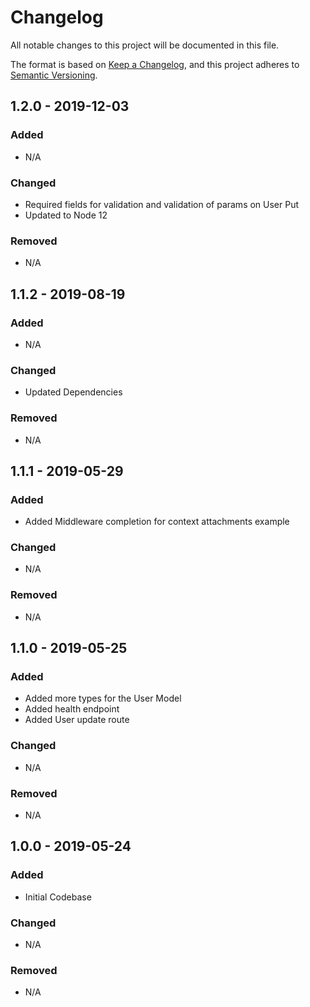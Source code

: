 # Changelog
All notable changes to this project will be documented in this file.

The format is based on [Keep a Changelog](https://keepachangelog.com/en/1.0.0/),
and this project adheres to [Semantic Versioning](https://semver.org/spec/v2.0.0.html).

## 1.2.0 - 2019-12-03

### Added
 - N/A
### Changed
 - Required fields for validation and validation of params on User Put
 - Updated to Node 12
### Removed
 - N/A

## 1.1.2 - 2019-08-19

### Added
 - N/A
### Changed
 - Updated Dependencies
### Removed
 - N/A

## 1.1.1 - 2019-05-29

### Added
 - Added Middleware completion for context attachments example
### Changed
 - N/A
### Removed
 - N/A


## 1.1.0 - 2019-05-25

### Added
 - Added more types for the User Model
 - Added health endpoint
 - Added User update route
### Changed
 - N/A

### Removed
 - N/A


## 1.0.0 - 2019-05-24

### Added
 - Initial Codebase

### Changed
 - N/A

### Removed
 - N/A
